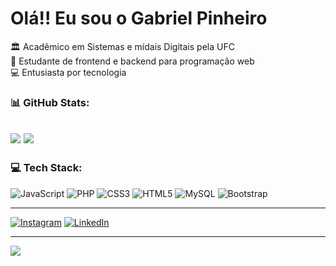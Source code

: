# Olá!! Eu sou o Gabriel Pinheiro
 🏛  Acadêmico em Sistemas e mídais Digitais pela UFC<br>📘 Estudante de frontend e backend para programação web<br>💻 Entusiasta por tecnologia
 

### 📊 GitHub Stats:

![](https://github-readme-stats.vercel.app/api?username=Gabriel-Pinheiro1&theme=dark&hide_border=false&include_all_commits=true&count_private=false)
![](https://github-readme-stats.vercel.app/api/top-langs/?username=Gabriel-Pinheiro1&theme=dark&hide_border=false&include_all_commits=true&count_private=true&layout=compact)
---
### 💻 Tech Stack:
![JavaScript](https://img.shields.io/badge/javascript-%23323330.svg?style=for-the-badge&logo=javascript&logoColor=%23F7DF1E) ![PHP](https://img.shields.io/badge/php-%23777BB4.svg?style=for-the-badge&logo=php&logoColor=white) ![CSS3](https://img.shields.io/badge/css3-%231572B6.svg?style=for-the-badge&logo=css3&logoColor=white) ![HTML5](https://img.shields.io/badge/html5-%23E34F26.svg?style=for-the-badge&logo=html5&logoColor=white) ![MySQL](https://img.shields.io/badge/mysql-%2300f.svg?style=for-the-badge&logo=mysql&logoColor=white) ![Bootstrap](https://img.shields.io/badge/bootstrap-%23563D7C.svg?style=for-the-badge&logo=bootstrap&logoColor=white)

---
[![Instagram](https://img.shields.io/badge/Instagram-%23E4405F.svg?logo=Instagram&logoColor=white)](https://instagram.com/joao_gabriel.vp/) [![LinkedIn](https://img.shields.io/badge/LinkedIn-%230077B5.svg?logo=linkedin&logoColor=white)](www.linkedin.com/in/joão-gabriel-pinheiro-02b67a252) 





---
[![](https://visitcount.itsvg.in/api?id=Gabriel-Pinheiro1&icon=0&color=0)](https://visitcount.itsvg.in)

